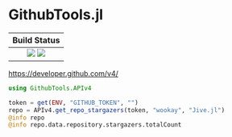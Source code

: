 # GithubTools.jl

|  **Build Status**                                                |
|:----------------------------------------------------------------:|
|  [![][travis-img]][travis-url]  [![][codecov-img]][codecov-url]  |


https://developer.github.com/v4/

```julia
using GithubTools.APIv4

token = get(ENV, "GITHUB_TOKEN", "")
repo = APIv4.get_repo_stargazers(token, "wookay", "Jive.jl")
@info repo
@info repo.data.repository.stargazers.totalCount
```


[travis-img]: https://api.travis-ci.org/wookay/GithubTools.jl.svg?branch=master
[travis-url]: https://travis-ci.org/wookay/GithubTools.jl

[codecov-img]: https://codecov.io/gh/wookay/GithubTools.jl/branch/master/graph/badge.svg
[codecov-url]: https://codecov.io/gh/wookay/GithubTools.jl/branch/master
